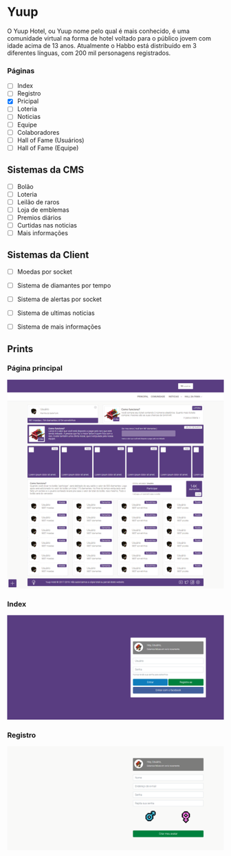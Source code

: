 # Yuup

O Yuup Hotel, ou Yuup nome pelo qual é mais conhecido, é uma comunidade virtual na forma de hotel voltado para o público jovem com idade acima de 13 anos. Atualmente o Habbo está distribuído em 3 diferentes línguas, com 200 mil personagens registrados.

### Páginas

- [ ] Index
- [ ] Registro
- [x] Pricipal
- [ ] Loteria
- [ ] Noticias
- [ ] Equipe
- [ ] Colaboradores
- [ ] Hall of Fame (Usuários)
- [ ] Hall of Fame (Equipe)

## Sistemas da CMS

- [ ] Bolão
- [ ] Loteria
- [ ] Leilão de raros
- [ ] Loja de emblemas
- [ ] Premios diários
- [ ] Curtidas nas noticias
- [ ] Mais informações

## Sistemas da Client

- [ ] Moedas por socket
- [ ] Sistema de diamantes por tempo
- [ ] Sistema de alertas por socket
- [ ] Sistema de ultimas noticias
- [ ] Sistema de mais informações


## Prints
### Página principal
![Principal](https://github.com/Allan96/CMS/blob/master/pages/principal.png?raw=true "Principal")

### Index
![Index](https://github.com/Allan96/CMS/blob/master/pages/index.png?raw=true "Index")

### Registro
![Registro](https://github.com/Allan96/CMS/blob/master/pages/registro.png?raw=true "Registro")

